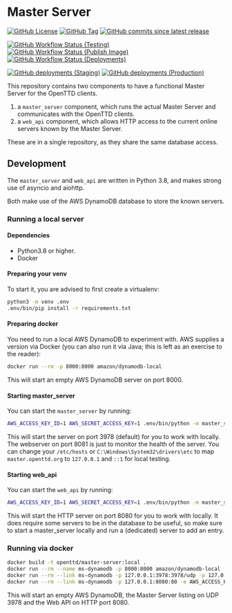# Master Server

[![GitHub License](https://img.shields.io/github/license/OpenTTD/master-server)](https://github.com/OpenTTD/master-server/blob/master/LICENSE)
[![GitHub Tag](https://img.shields.io/github/v/tag/OpenTTD/master-server?include_prereleases&label=stable)](https://github.com/OpenTTD/master-server/releases)
[![GitHub commits since latest release](https://img.shields.io/github/commits-since/OpenTTD/master-server/latest/master)](https://github.com/OpenTTD/master-server/commits/master)

[![GitHub Workflow Status (Testing)](https://img.shields.io/github/workflow/status/OpenTTD/master-server/Testing/master?label=master)](https://github.com/OpenTTD/master-server/actions?query=workflow%3ATesting)
[![GitHub Workflow Status (Publish Image)](https://img.shields.io/github/workflow/status/OpenTTD/master-server/Publish%20image?label=publish)](https://github.com/OpenTTD/master-server/actions?query=workflow%3A%22Publish+image%22)
[![GitHub Workflow Status (Deployments)](https://img.shields.io/github/workflow/status/OpenTTD/master-server/Deployment?label=deployment)](https://github.com/OpenTTD/master-server/actions?query=workflow%3A%22Deployment%22)

[![GitHub deployments (Staging)](https://img.shields.io/github/deployments/OpenTTD/master-server/staging?label=staging)](https://github.com/OpenTTD/master-server/deployments)
[![GitHub deployments (Production)](https://img.shields.io/github/deployments/OpenTTD/master-server/production?label=production)](https://github.com/OpenTTD/master-server/deployments)

This repository contains two components to have a functional Master Server for the OpenTTD clients.

1) a `master_server` component, which runs the actual Master Server and communicates with the OpenTTD clients.
2) a `web_api` component, which allows HTTP access to the current online servers known by the Master Server.

These are in a single repository, as they share the same database access.

## Development

The `master_server` and `web_api` are written in Python 3.8, and makes strong use of asyncio and aiohttp.

Both make use of the AWS DynamoDB database to store the known servers.

### Running a local server

#### Dependencies

- Python3.8 or higher.
- Docker

#### Preparing your venv

To start it, you are advised to first create a virtualenv:

```bash
python3 -m venv .env
.env/bin/pip install -r requirements.txt
```

#### Preparing docker

You need to run a local AWS DynamoDB to experiment with.
AWS supplies a version via Docker (you can also run it via Java; this is left as an exercise to the reader):

```bash
docker run --rm -p 8000:8000 amazon/dynamodb-local
```

This will start an empty AWS DynamoDB server on port 8000.

#### Starting master_server

You can start the `master_server` by running:

```bash
AWS_ACCESS_KEY_ID=1 AWS_SECRET_ACCESS_KEY=1 .env/bin/python -m master_server --app master_server --web-port 8081 --db dynamodb --dynamodb-host http://127.0.0.1:8000
```

This will start the server on port 3978 (default) for you to work with locally.
The webserver on port 8081 is just to monitor the health of the server.
You can change your `/etc/hosts` or `C:\Windows\System32\drivers\etc` to map `master.openttd.org` to `127.0.0.1` and `::1` for local testing.

#### Starting web_api

You can start the `web_api` by running:

```bash
AWS_ACCESS_KEY_ID=1 AWS_SECRET_ACCESS_KEY=1 .env/bin/python -m master_server --app web_api --web-port 8080 --db dynamodb --dynamodb-host http://127.0.0.1:8000
```

This will start the HTTP server on port 8080 for you to work with locally.
It does require some servers to be in the database to be useful, so make sure to start a master_server locally and run a (dedicated) server to add an entry.

### Running via docker

```bash
docker build -t openttd/master-server:local .
docker run --rm --name ms-dynamodb -p 8000:8000 amazon/dynamodb-local
docker run --rm --link ms-dynamodb -p 127.0.0.1:3978:3978/udp -p 127.0.0.1:8081:80 -e AWS_ACCESS_KEY_ID=1 -e AWS_SECRET_ACCESS_KEY=1 openttd/master-server:local --app master_server --bind 0.0.0.0 --db dynamodb --dynamodb-host http://ms-dynamodb:8000
docker run --rm --link ms-dynamodb -p 127.0.0.1:8080:80 -e AWS_ACCESS_KEY_ID=1 -e AWS_SECRET_ACCESS_KEY=1 openttd/master-server:local --app web_api --bind 0.0.0.0 --db dynamodb --dynamodb-host http://ms-dynamodb:8000
```

This will start an empty AWS DynamoDB, the Master Server listing on UDP 3978 and the Web API on HTTP port 8080.
